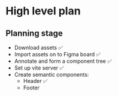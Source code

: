 # High level plan

## Planning stage
- Download assets ✅
- Import assets on to Figma board ✅
- Annotate and form a component tree ✅
- Set up vite server ✅
- Create semantic components:
    - Header ✅
    - Footer
